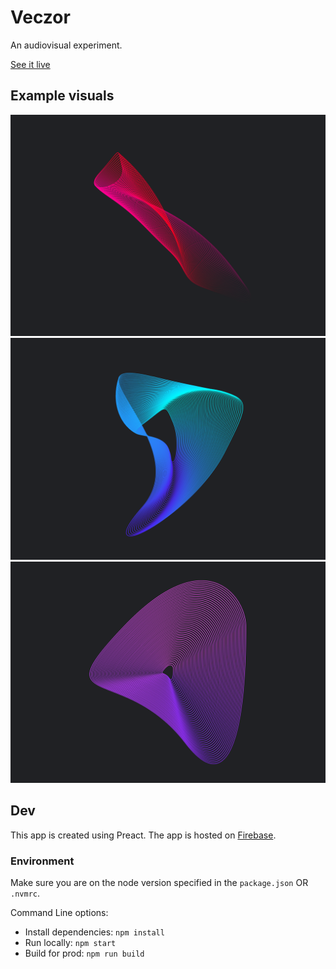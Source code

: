 # Veczor
An audiovisual experiment.

[See it live](https://veczor.web.app)

## Example visuals

![Veczor, by Pim de Wit](/.repository/veczor-by-pim_de_wit-1.svg)
![Veczor, by Pim de Wit](/.repository/veczor-by-pim_de_wit-2.svg)
![Veczor, by Pim de Wit](/.repository/veczor-by-pim_de_wit-3.svg)


## Dev
This app is created using Preact.
The app is hosted on [Firebase](https://firebase.com/).

### Environment
Make sure you are on the node version specified in the `package.json` OR `.nvmrc`.

Command Line options:
- Install dependencies: `npm install`
- Run locally: `npm start`
- Build for prod: `npm run build`
